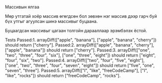 Массивын ялгаа 

Мөр утгатай хоёр массив өгөгдсөн бол зөвхөн нэг массив дээр гарч буй бүх утгыг агуулсан шинэ массивыг буцаана. 

Буцаагдсан массивыг цагаан толгойн дарааллаар эрэмбэлэх ёстой.

Tests
Passed:1. arrayDiff(["apple", "banana"], ["apple", "banana", "cherry"]) should return ["cherry"].
Passed:2. arrayDiff(["apple", "banana", "cherry"], ["apple", "banana"]) should return ["cherry"].
Passed:3. arrayDiff(["one", "two", "three", "four", "six"], ["one", "three", "eight"]) should return ["eight", "four", "six", "two"].
Passed:4. arrayDiff(["two", "four", "five", "eight"], ["one", "two", "three", "four", "seven", "eight"]) should return ["five", "one", "seven", "three"].
Passed:5. arrayDiff(["I", "like", "freeCodeCamp"], ["I", "like", "rocks"]) should return ["freeCodeCamp", "rocks"].